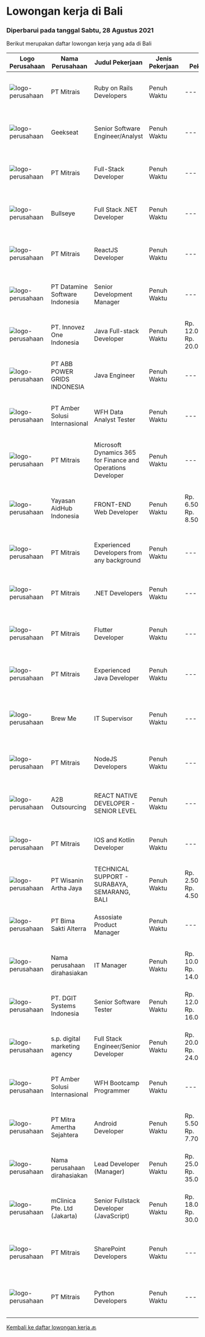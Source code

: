 
  # Lowongan kerja di Bali

  ### Diperbarui pada tanggal Sabtu, 28 Agustus 2021

  Berikut merupakan daftar lowongan kerja yang ada di Bali

  |Logo Perusahaan | Nama Perusahaan | Judul Pekerjaan | Jenis Pekerjaan | Gaji Pekerjaan | Lokasi | Deskripsi | Tanggal diunggah | Pranala |
  | -------------- | --------------- | --------------- | --------- | --------- | -------------- | ------- | ----------- | ----------- |
  |![logo-perusahaan](https://image-service-cdn.seek.com.au/969b0c47f133a1e0155056a5d964c63953dd6304/ee4dce1061f3f616224767ad58cb2fc751b8d2dc)|PT Mitrais|Ruby on Rails Developers|Penuh Waktu|---|Bali|Build your Career with Mitrais ! We're urgently looking for experienced Ruby On Rails  Developers to be part of our team for an immediate...|Jumat, 27 Agustus 2021|https://www.jobstreet.co.id/id/job/ruby-on-rails-developers-3598722?token=0~882201c0-37aa-464a-aec9-fdb09ffdc9e5&sectionRank=1&jobId=jobstreet-id-job-3598722|
|![logo-perusahaan](https://image-service-cdn.seek.com.au/a94166d692fda70a364e9d5191d7ced8a65f1597/ee4dce1061f3f616224767ad58cb2fc751b8d2dc)|Geekseat|Senior Software Engineer/Analyst|Penuh Waktu|---|Denpasar|Have a seat with us! We are currently looking for an experienced Senior Software Engineer to join our Awesome Engineering Team at our offices in Bali...|Jumat, 27 Agustus 2021|https://www.jobstreet.co.id/id/job/senior-software-engineer-analyst-3598884?token=0~882201c0-37aa-464a-aec9-fdb09ffdc9e5&sectionRank=2&jobId=jobstreet-id-job-3598884|
|![logo-perusahaan](https://image-service-cdn.seek.com.au/969b0c47f133a1e0155056a5d964c63953dd6304/ee4dce1061f3f616224767ad58cb2fc751b8d2dc)|PT Mitrais|Full-Stack Developer|Penuh Waktu|---|Bali|Build your Career with Mitrais!  We're looking for experienced Full-Stack Developers to be part of our team. What will you be doing? Coding high...|Jumat, 27 Agustus 2021|https://www.jobstreet.co.id/id/job/full-stack-developer-3598582?token=0~882201c0-37aa-464a-aec9-fdb09ffdc9e5&sectionRank=3&jobId=jobstreet-id-job-3598582|
|![logo-perusahaan](https://image-service-cdn.seek.com.au/bbf2137c41f12d6e9394eaecc245409d87abbbf0/ee4dce1061f3f616224767ad58cb2fc751b8d2dc)|Bullseye|Full Stack .NET Developer|Penuh Waktu|---|Bali|The support &amp; site reliability engineer (SSRE) – the position was established to support the software development and improvement of our platform...|Jumat, 27 Agustus 2021|https://www.jobstreet.co.id/id/job/full-stack-net-developer-3602408?token=0~882201c0-37aa-464a-aec9-fdb09ffdc9e5&sectionRank=4&jobId=jobstreet-id-job-3602408|
|![logo-perusahaan](https://image-service-cdn.seek.com.au/969b0c47f133a1e0155056a5d964c63953dd6304/ee4dce1061f3f616224767ad58cb2fc751b8d2dc)|PT Mitrais|ReactJS Developer|Penuh Waktu|---|Bali|We're urgently looking for experienced ReactJS Developers to be part of our team for an immediate start.Our client is a consultancy focused company...|Jumat, 27 Agustus 2021|https://www.jobstreet.co.id/id/job/reactjs-developer-3598724?token=0~882201c0-37aa-464a-aec9-fdb09ffdc9e5&sectionRank=5&jobId=jobstreet-id-job-3598724|
|![logo-perusahaan](https://image-service-cdn.seek.com.au/5fcc638e90b6bfa5413c6b018faccdd8126658c9/ee4dce1061f3f616224767ad58cb2fc751b8d2dc)|PT Datamine Software Indonesia|Senior Development Manager|Penuh Waktu|---|Bali|Senior Development ManagerJob DescriptionThe role:The role is to lead and build remotely a full development team including Delivery, Development, QAQC...|Jumat, 27 Agustus 2021|https://www.jobstreet.co.id/id/job/senior-development-manager-3599053?token=0~882201c0-37aa-464a-aec9-fdb09ffdc9e5&sectionRank=6&jobId=jobstreet-id-job-3599053|
|![logo-perusahaan](https://image-service-cdn.seek.com.au/b298687ae02f9798573838624580ad51c34fe2f1/ee4dce1061f3f616224767ad58cb2fc751b8d2dc)|PT. Innovez One Indonesia|Java Full-stack Developer|Penuh Waktu|Rp. 12.000.000-Rp. 20.000.000|Jakarta Raya|We are looking for a dynamic and talented Java Full Stack Developer with strong OOAD background to join our global team. You will work in a SCRUM team...|Jumat, 27 Agustus 2021|https://www.jobstreet.co.id/id/job/java-full-stack-developer-3602285?token=0~882201c0-37aa-464a-aec9-fdb09ffdc9e5&sectionRank=7&jobId=jobstreet-id-job-3602285|
|![logo-perusahaan](https://image-service-cdn.seek.com.au/b3fe854be3973c665f63bfc95f2af6cbfe248716/ee4dce1061f3f616224767ad58cb2fc751b8d2dc)|PT ABB POWER GRIDS INDONESIA|Java Engineer|Penuh Waktu|---|Badung|Hitachi ABB Power Grids is a pioneering technology leader that is helping to increase access to affordable, reliable, sustainable and modern energy...|Jumat, 27 Agustus 2021|https://www.jobstreet.co.id/id/job/java-engineer-3611950?token=0~882201c0-37aa-464a-aec9-fdb09ffdc9e5&sectionRank=8&jobId=jobstreet-id-job-3611950|
|![logo-perusahaan](https://us.123rf.com/450wm/pavelstasevich/pavelstasevich1811/pavelstasevich181101027/112815900-stock-vector-no-image-available-icon-flat-vector.jpg?ver=6)|PT Amber Solusi Internasional|WFH Data Analyst Tester|Penuh Waktu|---|Jakarta Raya|What we offer you: Real on the job training  Real &amp; varied experiences (IT Project environment) Software engineering Career path to be Business...|Kamis, 26 Agustus 2021|https://www.jobstreet.co.id/id/job/wfh-data-analyst-tester-3610595?token=0~882201c0-37aa-464a-aec9-fdb09ffdc9e5&sectionRank=9&jobId=jobstreet-id-job-3610595|
|![logo-perusahaan](https://image-service-cdn.seek.com.au/969b0c47f133a1e0155056a5d964c63953dd6304/ee4dce1061f3f616224767ad58cb2fc751b8d2dc)|PT Mitrais|Microsoft Dynamics 365 for Finance and Operations Developer|Penuh Waktu|---|Denpasar|Build your Career with Mitrais! We're looking for an experienced Microsoft Dynamics 365 for Finance and Operations Developer to be part of our...|Kamis, 26 Agustus 2021|https://www.jobstreet.co.id/id/job/microsoft-dynamics-365-for-finance-and-operations-developer-3610631?token=0~882201c0-37aa-464a-aec9-fdb09ffdc9e5&sectionRank=10&jobId=jobstreet-id-job-3610631|
|![logo-perusahaan](https://image-service-cdn.seek.com.au/23cfc7594de1484730114644840aa505031036a8/ee4dce1061f3f616224767ad58cb2fc751b8d2dc)|Yayasan AidHub Indonesia|FRONT-END Web Developer|Penuh Waktu|Rp. 6.500.000-Rp. 8.500.000|Badung|Job DescriptionResponsibilities:·        This role will report to the IT Manager·        Candidate must be able to manage the complete software...|Kamis, 26 Agustus 2021|https://www.jobstreet.co.id/id/job/front-end-web-developer-3610873?token=0~882201c0-37aa-464a-aec9-fdb09ffdc9e5&sectionRank=11&jobId=jobstreet-id-job-3610873|
|![logo-perusahaan](https://image-service-cdn.seek.com.au/969b0c47f133a1e0155056a5d964c63953dd6304/ee4dce1061f3f616224767ad58cb2fc751b8d2dc)|PT Mitrais|Experienced Developers from any background|Penuh Waktu|---|Bali|Build your Career with Mitrais !  We're looking for experienced Software Engineers from any background to be part of our team.  What will you...|Rabu, 25 Agustus 2021|https://www.jobstreet.co.id/id/job/experienced-developers-from-any-background-3601164?token=0~882201c0-37aa-464a-aec9-fdb09ffdc9e5&sectionRank=12&jobId=jobstreet-id-job-3601164|
|![logo-perusahaan](https://image-service-cdn.seek.com.au/7026eb1e60f7602835ce5daa9bc2edc6d0996c85/ee4dce1061f3f616224767ad58cb2fc751b8d2dc)|PT Mitrais|.NET Developers|Penuh Waktu|---|Denpasar|Build your Career with Mitrais !  We're looking for experienced .NET Software Engineers to be part of our team.  What will you be doing ?  Coding high...|Rabu, 25 Agustus 2021|https://www.jobstreet.co.id/id/job/net-developers-3601200?token=0~882201c0-37aa-464a-aec9-fdb09ffdc9e5&sectionRank=13&jobId=jobstreet-id-job-3601200|
|![logo-perusahaan](https://image-service-cdn.seek.com.au/969b0c47f133a1e0155056a5d964c63953dd6304/ee4dce1061f3f616224767ad58cb2fc751b8d2dc)|PT Mitrais|Flutter Developer|Penuh Waktu|---|Bali|Build your Career with Mitrais !  We're looking for experienced Flutter Developer to be part of our team. What will you be doing?  Liase with...|Rabu, 25 Agustus 2021|https://www.jobstreet.co.id/id/job/flutter-developer-3601166?token=0~882201c0-37aa-464a-aec9-fdb09ffdc9e5&sectionRank=14&jobId=jobstreet-id-job-3601166|
|![logo-perusahaan](https://image-service-cdn.seek.com.au/969b0c47f133a1e0155056a5d964c63953dd6304/ee4dce1061f3f616224767ad58cb2fc751b8d2dc)|PT Mitrais|Experienced Java Developer|Penuh Waktu|---|Bali|Build your Career with Mitrais!  We have clients who are urgently looking for Experienced Java developers for an immediate start. What will you be...|Rabu, 25 Agustus 2021|https://www.jobstreet.co.id/id/job/experienced-java-developer-3601163?token=0~882201c0-37aa-464a-aec9-fdb09ffdc9e5&sectionRank=15&jobId=jobstreet-id-job-3601163|
|![logo-perusahaan](https://image-service-cdn.seek.com.au/c9e394798366b6c2fe34242d1a7c22bb6886430f/ee4dce1061f3f616224767ad58cb2fc751b8d2dc)|Brew Me|IT Supervisor|Penuh Waktu|---|Denpasar|WE'RE HIRINGIT SUPERVISORKualifikasi : Minimal D3/S1 Informatika Memiliki Pengalaman Minimal 2 tahun di bidangnya Detail Oriented Memiliki analisa...|Jumat, 27 Agustus 2021|https://www.jobstreet.co.id/id/job/it-supervisor-3611703?token=0~882201c0-37aa-464a-aec9-fdb09ffdc9e5&sectionRank=16&jobId=jobstreet-id-job-3611703|
|![logo-perusahaan](https://image-service-cdn.seek.com.au/969b0c47f133a1e0155056a5d964c63953dd6304/ee4dce1061f3f616224767ad58cb2fc751b8d2dc)|PT Mitrais|NodeJS Developers|Penuh Waktu|---|Bali|Build your Career with Mitrais! We're urgently looking for experienced NodeJS Developers to be part of our team for an immediate start.Our client is a...|Rabu, 25 Agustus 2021|https://www.jobstreet.co.id/id/job/nodejs-developers-3601182?token=0~882201c0-37aa-464a-aec9-fdb09ffdc9e5&sectionRank=17&jobId=jobstreet-id-job-3601182|
|![logo-perusahaan](https://image-service-cdn.seek.com.au/6c0c9236a254bb58d156f188dac1fa45b93c1ebf/ee4dce1061f3f616224767ad58cb2fc751b8d2dc)|A2B Outsourcing|REACT NATIVE DEVELOPER -SENIOR LEVEL|Penuh Waktu|---|Jakarta Raya|A2B Outsourcing Philippines – PT BPO is looking for a Senior React Native Developer. You will be working for a company in Australia that provides...|Rabu, 25 Agustus 2021|https://www.jobstreet.co.id/id/job/react-native-developer-senior-level-3610362?token=0~882201c0-37aa-464a-aec9-fdb09ffdc9e5&sectionRank=18&jobId=jobstreet-id-job-3610362|
|![logo-perusahaan](https://image-service-cdn.seek.com.au/969b0c47f133a1e0155056a5d964c63953dd6304/ee4dce1061f3f616224767ad58cb2fc751b8d2dc)|PT Mitrais|IOS and Kotlin Developer|Penuh Waktu|---|Bali|Build your Career with Mitrais !  We're looking for experienced iOS and Kotlin Developer to be part of our team. What will you be doing?  Liase with...|Rabu, 25 Agustus 2021|https://www.jobstreet.co.id/id/job/ios-and-kotlin-developer-3601171?token=0~882201c0-37aa-464a-aec9-fdb09ffdc9e5&sectionRank=19&jobId=jobstreet-id-job-3601171|
|![logo-perusahaan](https://image-service-cdn.seek.com.au/baab5fef8d61b88cc98204e98c07633534edabdc/ee4dce1061f3f616224767ad58cb2fc751b8d2dc)|PT Wisanin Artha Jaya|TECHNICAL SUPPORT - SURABAYA, SEMARANG, BALI|Penuh Waktu|Rp. 2.500.000-Rp. 4.500.000|Surabaya|Technical Support : Surabaya, Semarang, and Bali.Please put the city that you apply on the CV.Specifically responsible for installation,...|Rabu, 25 Agustus 2021|https://www.jobstreet.co.id/id/job/technical-support-surabaya-semarang-bali-3610266?token=0~882201c0-37aa-464a-aec9-fdb09ffdc9e5&sectionRank=20&jobId=jobstreet-id-job-3610266|
|![logo-perusahaan](https://image-service-cdn.seek.com.au/3b449304b19b7a5909fe2d6166b69cb2e3dfc9ad/ee4dce1061f3f616224767ad58cb2fc751b8d2dc)|PT Bima Sakti Alterra|Assosiate Product Manager|Penuh Waktu|---|Denpasar|Job Description: Collaborate with UX team to ensure quality of the delivered product meet the good standard of design, user experience and features....|Selasa, 24 Agustus 2021|https://www.jobstreet.co.id/id/job/assosiate-product-manager-3596680?token=0~882201c0-37aa-464a-aec9-fdb09ffdc9e5&sectionRank=21&jobId=jobstreet-id-job-3596680|
|![logo-perusahaan](https://us.123rf.com/450wm/pavelstasevich/pavelstasevich1811/pavelstasevich181101027/112815900-stock-vector-no-image-available-icon-flat-vector.jpg?ver=6)|Nama perusahaan dirahasiakan|IT Manager|Penuh Waktu|Rp. 10.000.000-Rp. 14.000.000|Denpasar|Lead large IT projects, including the design and deployment of new IT systems and services2. Monitor performance of information technology systems to...|Rabu, 25 Agustus 2021|https://www.jobstreet.co.id/id/job/it-manager-3609001?token=0~882201c0-37aa-464a-aec9-fdb09ffdc9e5&sectionRank=22&jobId=jobstreet-id-job-3609001|
|![logo-perusahaan](https://image-service-cdn.seek.com.au/e1681d73e68b1b74b5b5136363b820dd70a250df/ee4dce1061f3f616224767ad58cb2fc751b8d2dc)|PT. DGIT Systems Indonesia|Senior Software Tester|Penuh Waktu|Rp. 12.000.000-Rp. 16.000.000|Badung|We believe work should be a fun development journey but the challenging one! Our great teams will support you to achieve that and delivering great...|Selasa, 24 Agustus 2021|https://www.jobstreet.co.id/id/job/senior-software-tester-3608913?token=0~882201c0-37aa-464a-aec9-fdb09ffdc9e5&sectionRank=23&jobId=jobstreet-id-job-3608913|
|![logo-perusahaan](https://image-service-cdn.seek.com.au/a2f5856b57519c779b58f35478ae089085b5ae54/ee4dce1061f3f616224767ad58cb2fc751b8d2dc)|s.p. digital marketing agency|Full Stack Engineer/Senior Developer|Penuh Waktu|Rp. 20.000.000-Rp. 24.000.000|Bali|Do you love new challenges? Are you good at teamwork? Are you the best in technology, in programming? Do you know all about marketplaces and saas...|Rabu, 25 Agustus 2021|https://www.jobstreet.co.id/id/job/full-stack-engineer-senior-developer-3609115?token=0~882201c0-37aa-464a-aec9-fdb09ffdc9e5&sectionRank=24&jobId=jobstreet-id-job-3609115|
|![logo-perusahaan](https://us.123rf.com/450wm/pavelstasevich/pavelstasevich1811/pavelstasevich181101027/112815900-stock-vector-no-image-available-icon-flat-vector.jpg?ver=6)|PT Amber Solusi Internasional|WFH Bootcamp Programmer|Penuh Waktu|---|Jawa Timur|If you have intense intellectual curiosity, self-motivated and proactive, you’ll enjoy working every day on our Engineering team. Submit your resume...|Selasa, 24 Agustus 2021|https://www.jobstreet.co.id/id/job/wfh-bootcamp-programmer-3608910?token=0~882201c0-37aa-464a-aec9-fdb09ffdc9e5&sectionRank=25&jobId=jobstreet-id-job-3608910|
|![logo-perusahaan](https://image-service-cdn.seek.com.au/36f0e259d21447326c545ed4ae03d7208f820c51/ee4dce1061f3f616224767ad58cb2fc751b8d2dc)|PT Mitra Amertha Sejahtera|Android Developer|Penuh Waktu|Rp. 5.500.000-Rp. 7.700.000|Jakarta Raya|Meval is looking for software engineer to help us make awesome, usable, and functional mobile application for our customer and sales team. You will...|Selasa, 24 Agustus 2021|https://www.jobstreet.co.id/id/job/android-developer-3595985?token=0~882201c0-37aa-464a-aec9-fdb09ffdc9e5&sectionRank=26&jobId=jobstreet-id-job-3595985|
|![logo-perusahaan](https://us.123rf.com/450wm/pavelstasevich/pavelstasevich1811/pavelstasevich181101027/112815900-stock-vector-no-image-available-icon-flat-vector.jpg?ver=6)|Nama perusahaan dirahasiakan|Lead Developer (Manager)|Penuh Waktu|Rp. 25.000.000-Rp. 35.000.000|Bali|Ensure that the team continues to deliver high-quality results that satisfy clients' and partners' web technology needs. Foster a culture of...|Selasa, 24 Agustus 2021|https://www.jobstreet.co.id/id/job/lead-developer-manager-3608200?token=0~882201c0-37aa-464a-aec9-fdb09ffdc9e5&sectionRank=27&jobId=jobstreet-id-job-3608200|
|![logo-perusahaan](https://image-service-cdn.seek.com.au/7665bb5bd589f085f653b36d2f3cbccaf93e5953/ee4dce1061f3f616224767ad58cb2fc751b8d2dc)|mClinica Pte. Ltd (Jakarta)|Senior Fullstack Developer (JavaScript)|Penuh Waktu|Rp. 18.000.000-Rp. 30.000.000|Bali|mClinica is hiring for a Senior Fullstack Developer to serve our clients in Southeast Asia and support our growth regionally and globally. We are...|Selasa, 24 Agustus 2021|https://www.jobstreet.co.id/id/job/senior-fullstack-developer-javascript-3596671?token=0~882201c0-37aa-464a-aec9-fdb09ffdc9e5&sectionRank=28&jobId=jobstreet-id-job-3596671|
|![logo-perusahaan](https://image-service-cdn.seek.com.au/969b0c47f133a1e0155056a5d964c63953dd6304/ee4dce1061f3f616224767ad58cb2fc751b8d2dc)|PT Mitrais|SharePoint Developers|Penuh Waktu|---|Denpasar|Build your Career with Mitrais ! We're looking for experienced SharePoint Developers to be part of our team  What will you be doing? Develop REST APIs...|Senin, 23 Agustus 2021|https://www.jobstreet.co.id/id/job/sharepoint-developers-3606460?token=0~882201c0-37aa-464a-aec9-fdb09ffdc9e5&sectionRank=29&jobId=jobstreet-id-job-3606460|
|![logo-perusahaan](https://image-service-cdn.seek.com.au/969b0c47f133a1e0155056a5d964c63953dd6304/ee4dce1061f3f616224767ad58cb2fc751b8d2dc)|PT Mitrais|Python Developers|Penuh Waktu|---|Jakarta Raya|Build your Career with Mitrais !  We're looking for experienced Python Developers to be part of our team. What will you be doing?  Liasing with...|Senin, 23 Agustus 2021|https://www.jobstreet.co.id/id/job/python-developers-3606917?token=0~882201c0-37aa-464a-aec9-fdb09ffdc9e5&sectionRank=30&jobId=jobstreet-id-job-3606917|


  [Kembali ke daftar lowongan kerja 🔙](../README.md#daftar-lowongan-kerja)
  